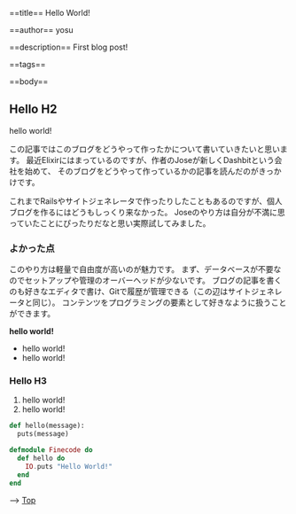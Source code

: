 ==title==
Hello World!

==author==
yosu

==description==
First blog post!

==tags==

==body==
## Hello H2

hello world!

この記事ではこのブログをどうやって作ったかについて書いていきたいと思います。
最近Elixirにはまっているのですが、作者のJoseが新しくDashbitという会社を始めて、
そのブログをどうやって作っているかの記事を読んだのがきっかけです。

これまでRailsやサイトジェネレータで作ったりしたこともあるのですが、個人ブログを作るにはどうもしっくり来なかった。
Joseのやり方は自分が不満に思っていたことにぴったりだなと思い実際試してみました。

### よかった点　

このやり方は軽量で自由度が高いのが魅力です。
まず、データベースが不要なのでセットアップや管理のオーバーヘッドが少ないです。
ブログの記事を書くのも好きなエディタで書け、Gitで履歴が管理できる（この辺はサイトジェネレータと同じ）。
コンテンツをプログラミングの要素として好きなように扱うことができます。


**hello world!**

- hello world!
- hello world!

### Hello H3

1. hello world!
1. hello world!

```python
def hello(message):
  puts(message)
```

```elixir
defmodule Finecode do
  def hello do
    IO.puts "Hello World!"
  end
end
```

--> [Top](/)
